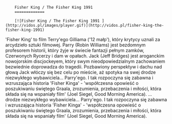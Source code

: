 
        Fisher King / The Fisher King 1991 
        =============
        
        [![Fisher King / The Fisher King 1991 ](http://vidos.pl/images/player.gif)](http://vidos.pl/fisher-king-the-fisher-king-1991)
        
        
 'Fisher King' to film Terry'ego Gilliama ('12 małp'), który krytycy uznali za arcydzieło sztuki filmowej. Parry (Robin Williams) jest bezdomnym profesorem historii, który żyje w świecie fantazji pełnym zamków, Czerwonych Rycerzy i dam w opałach. Jack (Jeff Bridges) jest aroganckim nowojorskim discjockeyem, który swym nieodpowiedzialnym zachowaniem bezwiednie doprowadza do tragedii. Pozbawiony perspektyw i dachu nad głową Jack włóczy się bez celu po mieście, aż spotyka na swej drodze niezwykłego wybawiciela... Parry'ego. I tak rozpoczyna się zabawna i wzruszająca historia 'Fisher Kinga' - 'współczesna opowieść o poszukiwaniu świętego Graala, zrozumienia, przebaczenia i miłości, która składa się na wspaniały film' (Joel Siegel, Good Morning America).   ... drodze niezwykłego wybawiciela... Parry'ego. I tak rozpoczyna się zabawna i wzruszająca historia 'Fisher Kinga' - 'współczesna opowieść o poszukiwaniu świętego Graala, zrozumienia, przebaczenia i miłości, która składa się na wspaniały film' (Joel Siegel, Good Morning America).
    
